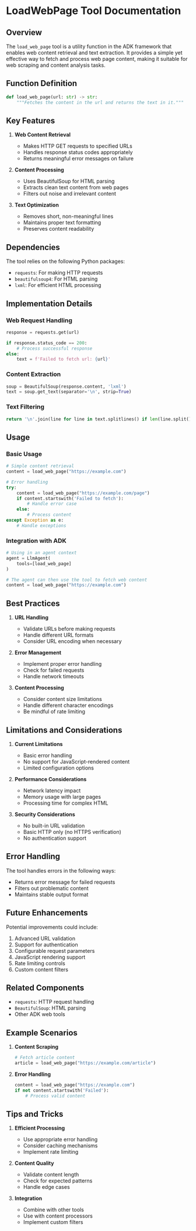 # LoadWebPage Tool Documentation

## Overview

The `load_web_page` tool is a utility function in the ADK framework that enables web content retrieval and text extraction. It provides a simple yet effective way to fetch and process web page content, making it suitable for web scraping and content analysis tasks.

## Function Definition

```python
def load_web_page(url: str) -> str:
    """Fetches the content in the url and returns the text in it."""
```

## Key Features

1. **Web Content Retrieval**

   - Makes HTTP GET requests to specified URLs
   - Handles response status codes appropriately
   - Returns meaningful error messages on failure

2. **Content Processing**

   - Uses BeautifulSoup for HTML parsing
   - Extracts clean text content from web pages
   - Filters out noise and irrelevant content

3. **Text Optimization**
   - Removes short, non-meaningful lines
   - Maintains proper text formatting
   - Preserves content readability

## Dependencies

The tool relies on the following Python packages:

- `requests`: For making HTTP requests
- `beautifulsoup4`: For HTML parsing
- `lxml`: For efficient HTML processing

## Implementation Details

### Web Request Handling

```python
response = requests.get(url)

if response.status_code == 200:
    # Process successful response
else:
    text = f'Failed to fetch url: {url}'
```

### Content Extraction

```python
soup = BeautifulSoup(response.content, 'lxml')
text = soup.get_text(separator='\n', strip=True)
```

### Text Filtering

```python
return '\n'.join(line for line in text.splitlines() if len(line.split()) > 3)
```

## Usage

### Basic Usage

```python
# Simple content retrieval
content = load_web_page("https://example.com")

# Error handling
try:
    content = load_web_page("https://example.com/page")
    if content.startswith('Failed to fetch'):
        # Handle error case
    else:
        # Process content
except Exception as e:
    # Handle exceptions
```

### Integration with ADK

```python
# Using in an agent context
agent = LlmAgent(
    tools=[load_web_page]
)

# The agent can then use the tool to fetch web content
content = load_web_page("https://example.com")
```

## Best Practices

1. **URL Handling**

   - Validate URLs before making requests
   - Handle different URL formats
   - Consider URL encoding when necessary

2. **Error Management**

   - Implement proper error handling
   - Check for failed requests
   - Handle network timeouts

3. **Content Processing**
   - Consider content size limitations
   - Handle different character encodings
   - Be mindful of rate limiting

## Limitations and Considerations

1. **Current Limitations**

   - Basic error handling
   - No support for JavaScript-rendered content
   - Limited configuration options

2. **Performance Considerations**

   - Network latency impact
   - Memory usage with large pages
   - Processing time for complex HTML

3. **Security Considerations**
   - No built-in URL validation
   - Basic HTTP only (no HTTPS verification)
   - No authentication support

## Error Handling

The tool handles errors in the following ways:

- Returns error message for failed requests
- Filters out problematic content
- Maintains stable output format

## Future Enhancements

Potential improvements could include:

1. Advanced URL validation
2. Support for authentication
3. Configurable request parameters
4. JavaScript rendering support
5. Rate limiting controls
6. Custom content filters

## Related Components

- `requests`: HTTP request handling
- `BeautifulSoup`: HTML parsing
- Other ADK web tools

## Example Scenarios

1. **Content Scraping**

   ```python
   # Fetch article content
   article = load_web_page("https://example.com/article")
   ```

2. **Error Handling**
   ```python
   content = load_web_page("https://example.com")
   if not content.startswith('Failed'):
       # Process valid content
   ```

## Tips and Tricks

1. **Efficient Processing**

   - Use appropriate error handling
   - Consider caching mechanisms
   - Implement rate limiting

2. **Content Quality**

   - Validate content length
   - Check for expected patterns
   - Handle edge cases

3. **Integration**
   - Combine with other tools
   - Use with content processors
   - Implement custom filters

